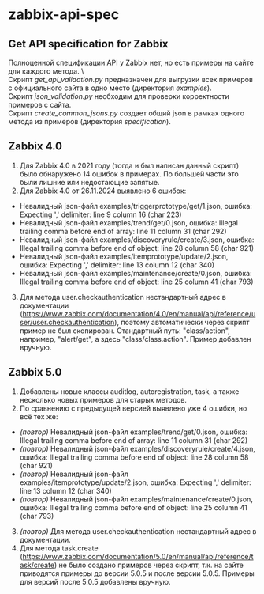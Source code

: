 # zabbix-api-spec
## Get API specification for Zabbix
Полноценной спецификации API у Zabbix нет, но есть примеры на сайте для каждого метода. \ \
Скрипт *get_api_validation.py* предназначен для выгрузки всех примеров с официального сайта в одно место (директория *examples*). \
Скрипт *json_validation.py* необходим для проверки корректности примеров с сайта. \
Скрипт *create_common_jsons.py* создает общий json в рамках одного метода из примеров (директория *specification*).
## Zabbix 4.0
1. Для Zabbix 4.0 в 2021 году (тогда и был написан данный скрипт) было обнаружено 14 ошибок в примерах. По большей части это были лишние или недостающие запятые.
2. Для Zabbix 4.0 от 26.11.2024 выявлено 6 ошибок:
- Невалидный json-файл examples/triggerprototype/get/1.json, ошибка: Expecting ',' delimiter: line 9 column 16 (char 223)
- Невалидный json-файл examples/trend/get/0.json, ошибка: Illegal trailing comma before end of array: line 11 column 31 (char 292)
- Невалидный json-файл examples/discoveryrule/create/3.json, ошибка: Illegal trailing comma before end of object: line 28 column 58 (char 921)
- Невалидный json-файл examples/itemprototype/update/2.json, ошибка: Expecting ',' delimiter: line 13 column 12 (char 340)
- Невалидный json-файл examples/maintenance/create/0.json, ошибка: Illegal trailing comma before end of object: line 25 column 41 (char 793)
3. Для метода user.checkauthentication нестандартный адрес в документации (https://www.zabbix.com/documentation/4.0/en/manual/api/reference/user/user.checkauthentication), поэтому автоматически через скрипт пример не был скопирован. Стандартный путь: "class/action", например, "alert/get", а здесь "class/class.action". Пример добавлен вручную.
## Zabbix 5.0
1. Добавлены новые классы auditlog, autoregistration, task, а также несколько новых примеров для старых методов.
2. По сравнению с предыдущей версией выявлено уже 4 ошибки, но всё тех же:
- *(повтор)* Невалидный json-файл examples/trend/get/0.json, ошибка: Illegal trailing comma before end of array: line 11 column 31 (char 292)
- *(повтор)* Невалидный json-файл examples/discoveryrule/create/4.json, ошибка: Illegal trailing comma before end of object: line 28 column 58 (char 921)
- *(повтор)* Невалидный json-файл examples/itemprototype/update/2.json, ошибка: Expecting ',' delimiter: line 13 column 12 (char 340)
- *(повтор)* Невалидный json-файл examples/maintenance/create/0.json, ошибка: Illegal trailing comma before end of object: line 25 column 41 (char 793)
3. *(повтор)* Для метода user.checkauthentication нестандартный адрес в документации.
4. Для метода task.create (https://www.zabbix.com/documentation/5.0/en/manual/api/reference/task/create) не было создано примеров через скрипт, т.к. на сайте приводятся примеры до версии 5.0.5 и после версии 5.0.5. Примеры для версий после 5.0.5 добавлены вручную.
